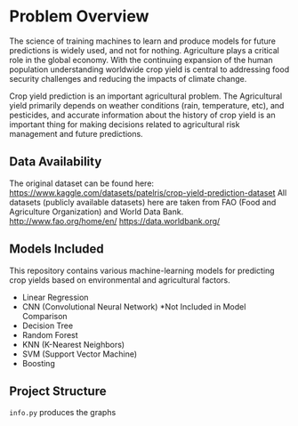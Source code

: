 # Problem Overview
The science of training machines to learn and produce models for future predictions is widely used, and not for nothing. Agriculture plays a critical role in the global economy. With the continuing expansion of the human population understanding worldwide crop yield is central to addressing food security challenges and reducing the impacts of climate change.

Crop yield prediction is an important agricultural problem. The Agricultural yield primarily depends on weather conditions (rain, temperature, etc), and pesticides, and accurate information about the  history of crop yield is an important thing for making decisions related to agricultural risk management and future predictions.

## Data Availability 

The original dataset can be found here: https://www.kaggle.com/datasets/patelris/crop-yield-prediction-dataset
All datasets (publicly available datasets) here are taken from FAO (Food and Agriculture Organization) and World Data Bank.
http://www.fao.org/home/en/
https://data.worldbank.org/

## Models Included
This repository contains various machine-learning models for predicting crop yields based on environmental and agricultural factors.

- Linear Regression
- CNN (Convolutional Neural Network) *Not Included in Model Comparison
- Decision Tree
- Random Forest
- KNN (K-Nearest Neighbors)
- SVM (Support Vector Machine)
- Boosting

## Project Structure

`info.py` produces the graphs
